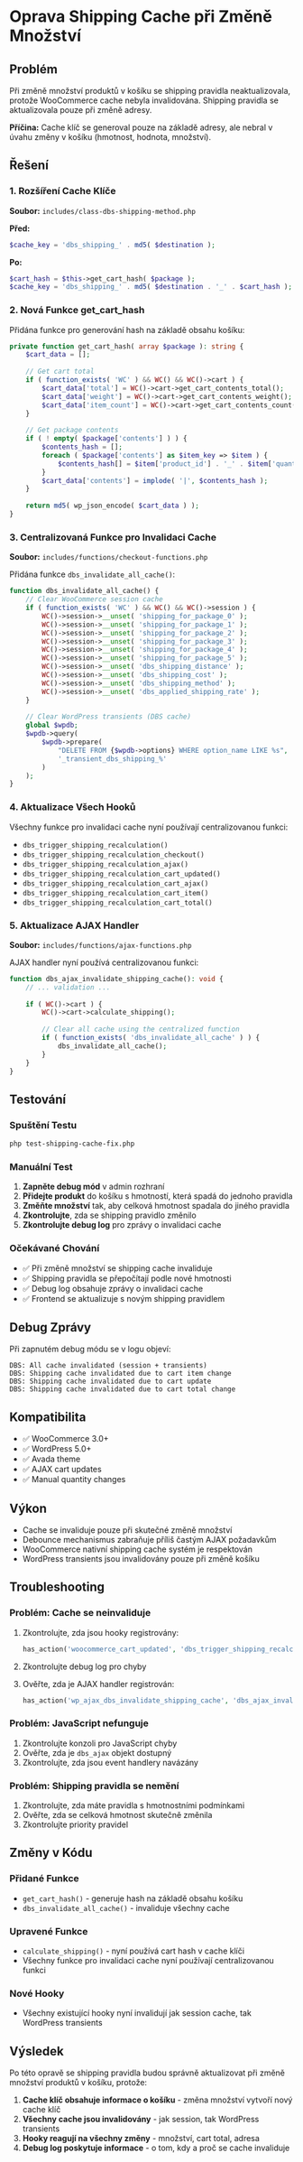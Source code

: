 # Oprava Shipping Cache při Změně Množství

## Problém

Při změně množství produktů v košíku se shipping pravidla neaktualizovala, protože WooCommerce cache nebyla invalidována. Shipping pravidla se aktualizovala pouze při změně adresy.

**Příčina:** Cache klíč se generoval pouze na základě adresy, ale nebral v úvahu změny v košíku (hmotnost, hodnota, množství).

## Řešení

### 1. Rozšíření Cache Klíče

**Soubor:** `includes/class-dbs-shipping-method.php`

**Před:**
```php
$cache_key = 'dbs_shipping_' . md5( $destination );
```

**Po:**
```php
$cart_hash = $this->get_cart_hash( $package );
$cache_key = 'dbs_shipping_' . md5( $destination . '_' . $cart_hash );
```

### 2. Nová Funkce get_cart_hash

Přidána funkce pro generování hash na základě obsahu košíku:

```php
private function get_cart_hash( array $package ): string {
    $cart_data = [];
    
    // Get cart total
    if ( function_exists( 'WC' ) && WC() && WC()->cart ) {
        $cart_data['total'] = WC()->cart->get_cart_contents_total();
        $cart_data['weight'] = WC()->cart->get_cart_contents_weight();
        $cart_data['item_count'] = WC()->cart->get_cart_contents_count();
    }
    
    // Get package contents
    if ( ! empty( $package['contents'] ) ) {
        $contents_hash = [];
        foreach ( $package['contents'] as $item_key => $item ) {
            $contents_hash[] = $item['product_id'] . '_' . $item['quantity'] . '_' . ( $item['variation_id'] ?? 0 );
        }
        $cart_data['contents'] = implode( '|', $contents_hash );
    }
    
    return md5( wp_json_encode( $cart_data ) );
}
```

### 3. Centralizovaná Funkce pro Invalidaci Cache

**Soubor:** `includes/functions/checkout-functions.php`

Přidána funkce `dbs_invalidate_all_cache()`:

```php
function dbs_invalidate_all_cache() {
    // Clear WooCommerce session cache
    if ( function_exists( 'WC' ) && WC() && WC()->session ) {
        WC()->session->__unset( 'shipping_for_package_0' );
        WC()->session->__unset( 'shipping_for_package_1' );
        WC()->session->__unset( 'shipping_for_package_2' );
        WC()->session->__unset( 'shipping_for_package_3' );
        WC()->session->__unset( 'shipping_for_package_4' );
        WC()->session->__unset( 'shipping_for_package_5' );
        WC()->session->__unset( 'dbs_shipping_distance' );
        WC()->session->__unset( 'dbs_shipping_cost' );
        WC()->session->__unset( 'dbs_shipping_method' );
        WC()->session->__unset( 'dbs_applied_shipping_rate' );
    }
    
    // Clear WordPress transients (DBS cache)
    global $wpdb;
    $wpdb->query(
        $wpdb->prepare(
            "DELETE FROM {$wpdb->options} WHERE option_name LIKE %s",
            '_transient_dbs_shipping_%'
        )
    );
}
```

### 4. Aktualizace Všech Hooků

Všechny funkce pro invalidaci cache nyní používají centralizovanou funkci:

- `dbs_trigger_shipping_recalculation()`
- `dbs_trigger_shipping_recalculation_checkout()`
- `dbs_trigger_shipping_recalculation_ajax()`
- `dbs_trigger_shipping_recalculation_cart_updated()`
- `dbs_trigger_shipping_recalculation_cart_ajax()`
- `dbs_trigger_shipping_recalculation_cart_item()`
- `dbs_trigger_shipping_recalculation_cart_total()`

### 5. Aktualizace AJAX Handler

**Soubor:** `includes/functions/ajax-functions.php`

AJAX handler nyní používá centralizovanou funkci:

```php
function dbs_ajax_invalidate_shipping_cache(): void {
    // ... validation ...
    
    if ( WC()->cart ) {
        WC()->cart->calculate_shipping();
        
        // Clear all cache using the centralized function
        if ( function_exists( 'dbs_invalidate_all_cache' ) ) {
            dbs_invalidate_all_cache();
        }
    }
}
```

## Testování

### Spuštění Testu

```bash
php test-shipping-cache-fix.php
```

### Manuální Test

1. **Zapněte debug mód** v admin rozhraní
2. **Přidejte produkt** do košíku s hmotností, která spadá do jednoho pravidla
3. **Změňte množství** tak, aby celková hmotnost spadala do jiného pravidla
4. **Zkontrolujte**, zda se shipping pravidlo změnilo
5. **Zkontrolujte debug log** pro zprávy o invalidaci cache

### Očekávané Chování

- ✅ Při změně množství se shipping cache invaliduje
- ✅ Shipping pravidla se přepočítají podle nové hmotnosti
- ✅ Debug log obsahuje zprávy o invalidaci cache
- ✅ Frontend se aktualizuje s novým shipping pravidlem

## Debug Zprávy

Při zapnutém debug módu se v logu objeví:

```
DBS: All cache invalidated (session + transients)
DBS: Shipping cache invalidated due to cart item change
DBS: Shipping cache invalidated due to cart update
DBS: Shipping cache invalidated due to cart total change
```

## Kompatibilita

- ✅ WooCommerce 3.0+
- ✅ WordPress 5.0+
- ✅ Avada theme
- ✅ AJAX cart updates
- ✅ Manual quantity changes

## Výkon

- Cache se invaliduje pouze při skutečné změně množství
- Debounce mechanismus zabraňuje příliš častým AJAX požadavkům
- WooCommerce nativní shipping cache systém je respektován
- WordPress transients jsou invalidovány pouze při změně košíku

## Troubleshooting

### Problém: Cache se neinvaliduje

1. Zkontrolujte, zda jsou hooky registrovány:
   ```php
   has_action('woocommerce_cart_updated', 'dbs_trigger_shipping_recalculation_cart_updated')
   ```

2. Zkontrolujte debug log pro chyby

3. Ověřte, zda je AJAX handler registrován:
   ```php
   has_action('wp_ajax_dbs_invalidate_shipping_cache', 'dbs_ajax_invalidate_shipping_cache')
   ```

### Problém: JavaScript nefunguje

1. Zkontrolujte konzoli pro JavaScript chyby
2. Ověřte, zda je `dbs_ajax` objekt dostupný
3. Zkontrolujte, zda jsou event handlery navázány

### Problém: Shipping pravidla se nemění

1. Zkontrolujte, zda máte pravidla s hmotnostními podmínkami
2. Ověřte, zda se celková hmotnost skutečně změnila
3. Zkontrolujte priority pravidel

## Změny v Kódu

### Přidané Funkce

- `get_cart_hash()` - generuje hash na základě obsahu košíku
- `dbs_invalidate_all_cache()` - invaliduje všechny cache

### Upravené Funkce

- `calculate_shipping()` - nyní používá cart hash v cache klíči
- Všechny funkce pro invalidaci cache nyní používají centralizovanou funkci

### Nové Hooky

- Všechny existující hooky nyní invalidují jak session cache, tak WordPress transients

## Výsledek

Po této opravě se shipping pravidla budou správně aktualizovat při změně množství produktů v košíku, protože:

1. **Cache klíč obsahuje informace o košíku** - změna množství vytvoří nový cache klíč
2. **Všechny cache jsou invalidovány** - jak session, tak WordPress transients
3. **Hooky reagují na všechny změny** - množství, cart total, adresa
4. **Debug log poskytuje informace** - o tom, kdy a proč se cache invaliduje 